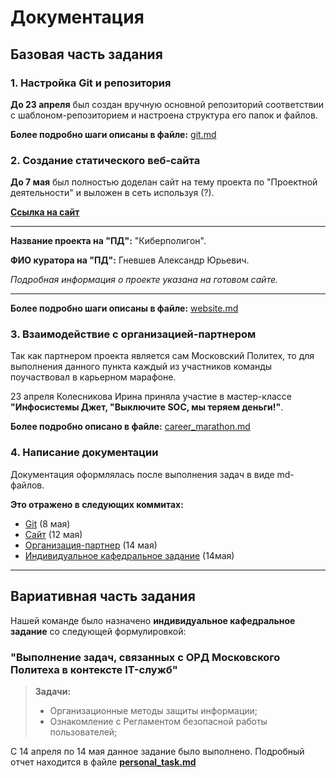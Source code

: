 # Документация

## Базовая часть задания

### 1. Настройка Git и репозитория
**До 23 апреля** был создан вручную основной репозиторий соответствии с шаблоном-репозиторием и настроена структура его папок и файлов.
 
**Более подробно шаги описаны в файле:** [git.md](git.md)

### 2. Создание статического веб-сайта
**До 7 мая** был полностью доделан сайт на тему проекта по 
"Проектной деятельности" и выложен в сеть используя (?).

**[Ссылка на сайт](https://kolesnikovairina412.github.io/praktica/#home)**

___
**Название проекта на "ПД":** "Киберполигон".

**ФИО куратора на "ПД":** Гневшев Александр Юрьевич.

_Подробная информация о проекте указана на готовом сайте._
___

**Более подробно шаги описаны в файле:** [website.md](website.md)

### 3. Взаимодействие с организацией-партнером

Так как партнером проекта является сам Московский Политех, то для выполнения данного пункта каждый из участников команды поучаствовал в карьерном марафоне.

23 апреля Колесникова Ирина приняла участие в мастер-классе **"Инфосистемы Джет, "Выключите SOC, мы теряем деньги!"**.



**Более подробно описано в файле:** [career_marathon.md](career_marathon.md)

### 4. Написание документации

Документация оформлялась после выполнения задач в виде md-файлов.

**Это отражено в следующих коммитах:**
- [Git](https://github.com/KolesnikovaIrina412/praktica/commit/1e071d52a54c99459d7e456f0fb1aee35f418bad) (8 мая)
- [Сайт](https://github.com/KolesnikovaIrina412/praktica/commit/a57d09eacd004c381db28d4bef9a0241d071f93c) (12 мая)
- [Организация-партнер](https://github.com/KolesnikovaIrina412/praktica/commit/091ec214b17712d291f3b6ed0db51b22d07b66ec) (14 мая)
- [Индивидуальное кафедральное задание](https://github.com/KolesnikovaIrina412/praktica/commit/0ba2fa9543a0f93d0be5ce0c4b5a385b69c31469) (14мая)

___

## Вариативная часть задания

Нашей команде было назначено **индивидуальное кафедральное задание** со следующей формулировкой:

### "Выполнение задач, связанных с ОРД Московского Политеха в контексте IT-служб"
> **Задачи:**
> - Организационные методы защиты информации;
> - Ознакомление с Регламентом безопасной работы пользователей;

С 14 апреля по 14 мая данное задание было выполнено. Подробный отчет находится в файле 
**[personal_task.md](personal_task.md)**
